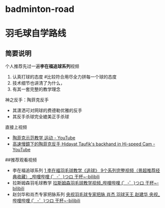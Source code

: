 # badminton-road
# 羽毛球自学路线

## 简要说明

个人推荐先过一遍**李在福追球系列**视频


1. 认真打球的态度 #比较符合用尽全力拼每一个球的态度
2. 技术细节也讲清了为什么，
3. 有其一套完整的教学理念


神之反手：陶菲克反手

- 其潇洒可对网球的费德勒优雅的反手
- 其反手杀球完全媲美正手杀球

直接上视频

* [陶菲克示范教学 运动 - YouTube](https://www.youtube.com/watch?v=RqhMjso7S74)
* [高速慢鏡下的陶菲克反手 Hidayat Taufik's backhand in Hi-speed Cam - YouTube](https://www.youtube.com/watch?v=Mq3SDtRdUow)


##推荐观看视频
* 李在福追球系列 [1 李在福羽毛球教学《追球》 9个系列完整视频（景超推荐经典收藏）_哔哩哔哩 (゜-゜)つロ 干杯~-bilibili](https://www.bilibili.com/video/av12742296/)
* 拉斯姆森羽毛球教学 [拉斯姆森羽毛球教学视频_哔哩哔哩 (゜-゜)つロ 干杯~-bilibili](https://www.bilibili.com/video/av16882177/)
* 赵剑华和肖杰专家把脉系列 [央视羽毛球专家把脉 肖杰 羽球天王 赵建华 央视_哔哩哔哩 (゜-゜)つロ 干杯~-bilibili](https://www.bilibili.com/video/av12731017/)

